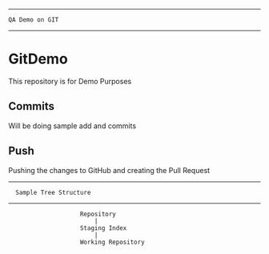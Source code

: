 --------------------------------------
    QA Demo on GIT
--------------------------------------

# GitDemo
This repository is for Demo Purposes

## Commits 
Will be doing sample add and commits

## Push
Pushing the changes to GitHub and creating the Pull Request

-------------------------------------
      Sample Tree Structure
--------------------------------------

                        Repository
                            |
                        Staging Index
                            |
                        Working Repository
                        
                        


